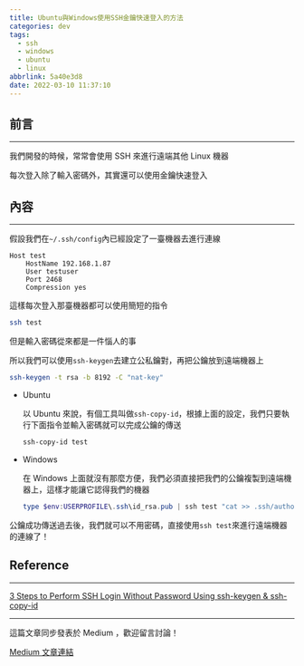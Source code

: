 ```yaml
---
title: Ubuntu與Windows使用SSH金鑰快速登入的方法
categories: dev
tags:
  - ssh
  - windows
  - ubuntu
  - linux
abbrlink: 5a40e3d8
date: 2022-03-10 11:37:10
---
```


## 前言

---

我們開發的時候，常常會使用 SSH 來進行遠端其他 Linux 機器

每次登入除了輸入密碼外，其實還可以使用金鑰快速登入

<!--more-->

## 內容

---

假設我們在`~/.ssh/config`內已經設定了一臺機器去進行連線

```
Host test
    HostName 192.168.1.87
    User testuser
    Port 2468
    Compression yes
```

這樣每次登入那臺機器都可以使用簡短的指令

```bash
ssh test
```

但是輸入密碼從來都是一件惱人的事

所以我們可以使用`ssh-keygen`去建立公私鑰對，再把公鑰放到遠端機器上

```bash
ssh-keygen -t rsa -b 8192 -C "nat-key"
```

- Ubuntu

  以 Ubuntu 來說，有個工具叫做`ssh-copy-id`，根據上面的設定，我們只要執行下面指令並輸入密碼就可以完成公鑰的傳送

  ```bash
  ssh-copy-id test
  ```

- Windows

  在 Windows 上面就沒有那麼方便，我們必須直接把我們的公鑰複製到遠端機器上，這樣才能讓它認得我們的機器

  ```powershell
  type $env:USERPROFILE\.ssh\id_rsa.pub | ssh test "cat >> .ssh/authorized_keys"
  ```

公鑰成功傳送過去後，我們就可以不用密碼，直接使用`ssh test`來進行遠端機器的連線了！

## Reference

---

[3 Steps to Perform SSH Login Without Password Using ssh-keygen & ssh-copy-id](https://www.thegeekstuff.com/2008/11/3-steps-to-perform-ssh-login-without-password-using-ssh-keygen-ssh-copy-id/)

---

這篇文章同步發表於 Medium ，歡迎留言討論！

[Medium 文章連結](https://medium.com/@natlee_/ubuntu-%E8%88%87-windows-%E4%BD%BF%E7%94%A8-ssh-%E9%87%91%E9%91%B0%E5%BF%AB%E9%80%9F%E7%99%BB%E5%85%A5%E7%9A%84%E6%96%B9%E6%B3%95-823a8b0211e3)
